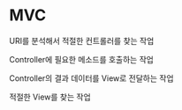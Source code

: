 # MVC

URI를 분석해서 적절한 컨트롤러를 찾는 작업

Controller에 필요한 메소드를 호출하는 작업

Controller의 결과 데이터를 View로 전달하는 작업

적절한 View를 찾는 작업